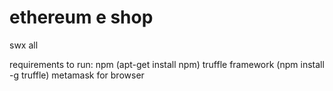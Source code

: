 # ethereum e shop

swx all

requirements to run:
	npm (apt-get install npm)
	truffle framework (npm install -g truffle)
	metamask for browser
		
